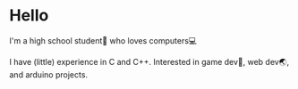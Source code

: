 # Hello

I'm a high school student📖 who loves computers💻

I have (little) experience in C and C++.
Interested in game dev👾, web dev🌏, and arduino projects.
